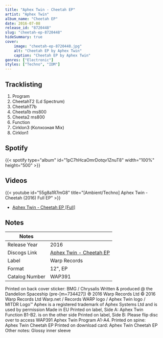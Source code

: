 ```yaml
---
title: "Aphex Twin - Cheetah EP"
artist: "Aphex Twin"
album_name: "Cheetah EP"
date: 2016-07-08
release_id: "8720448"
slug: "cheetah-ep-8720448"
hideSummary: true
cover:
    image: "cheetah-ep-8720448.jpg"
    alt: "Cheetah EP by Aphex Twin"
    caption: "Cheetah EP by Aphex Twin"
genres: ["Electronic"]
styles: ["Techno", "IDM"]
---
```

## Tracklisting
1. Program
2. CheetahT2 (Ld Spectrum)
3. CheetahT7b
4. Cheeta1b ms800
5. Cheeta2 ms800
6. Function
7. Cirklon3 (Колхозная Mix)
8. Cirklon1
## Spotify
{{< spotify type="album" id="1pC7hHcaOmrDotqv1ZnuT8" width="100%" height="500" >}}

## Videos
{{< youtube id="55g8a1R7mG8" title="[Ambient/Techno] Aphex Twin - Cheetah (2016) Full EP" >}}
- [Aphex Twin - Cheetah EP [Full]](https://www.youtube.com/watch?v=mI-4yirp9tk)

## Notes
| Notes          |             |
| ---------------| ----------- |
| Release Year   | 2016 |
| Discogs Link   | [Aphex Twin - Cheetah EP](https://www.discogs.com/release/8720448-Aphex-Twin-Cheetah-EP) |
| Label          | Warp Records |
| Format         | 12\", EP |
| Catalog Number | WAP391 |

Printed on back cover sticker: BMG / Chrysalis Written & produced @ the Dandelion Spaceship (pre-[m=734427]) ℗ 2016 Warp Records Ltd © 2016 Warp Records Ltd Warp.net / Records WARP logo / Aphex Twin logo / MITDR Logo™️ Aphex is a registered trademark of Aphex Systems Ltd and is used by permission Made in EU  Printed on label, Side A: Aphex Twin Function B1-B2. is on the other side  Printed on label, Side B: Please flip disc over to access WAP391 Aphex Twin Program A1-A4.  Printed on spine:  Aphex Twin Cheetah EP  Printed on download card: Aphex Twin Cheetah EP  Other notes: Glossy inner sleeve
